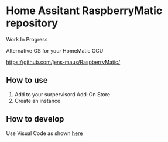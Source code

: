 # Home Assitant RaspberryMatic repository

Work In Progress

Alternative OS for your HomeMatic CCU

https://github.com/jens-maus/RaspberryMatic/

## How to use
1. Add to your surpervisord Add-On Store
2. Create an instance

## How to develop

Use Visual Code as shown [here](https://developers.home-assistant.io/docs/add-ons/testing)